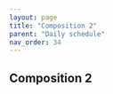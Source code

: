 ```yaml
---
layout: page
title: "Composition 2"
parent: "Daily schedule"
nav_order: 34
---
```



## Composition 2

